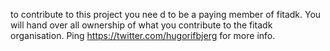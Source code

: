 to contribute to this project you nee d to be a paying member of fitadk. You will hand over all ownership of what you contribute to the fitadk organisation. Ping https://twitter.com/hugorifbjerg for more info.
